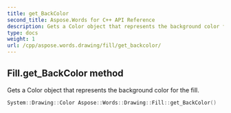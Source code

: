 ```yaml
---
title: get_BackColor
second_title: Aspose.Words for C++ API Reference
description: Gets a Color object that represents the background color for the fill. 
type: docs
weight: 1
url: /cpp/aspose.words.drawing/fill/get_backcolor/
---
```

## Fill.get_BackColor method


Gets a Color object that represents the background color for the fill.

```cpp
System::Drawing::Color Aspose::Words::Drawing::Fill::get_BackColor()
```

